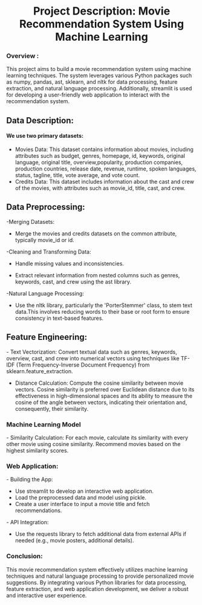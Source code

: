 <h1 align="center">Project Description: Movie Recommendation System Using Machine Learning</h1>
<h3>Overview :</h3>
<p align="left">This project aims to build a movie recommendation system using machine learning techniques. The system leverages various Python packages such as numpy, pandas, ast, sklearn, and nltk for data processing, feature extraction, and natural language processing. Additionally, streamlit is used for developing a user-friendly web application to interact with the recommendation system.</p>
<h2>Data Description:</h2>
<h4>We use two primary datasets:</h4>
<p><ul> 
<li>
Movies Data: This dataset contains information about movies, including attributes such as budget, genres, homepage, id, keywords, original language, original title, overview,popularity, production companies, production countries, release date, revenue, runtime, spoken languages, status, tagline, title, vote average, and vote count.</li>
<li>Credits Data: This dataset includes information about the cast and crew of the movies, with attributes such as movie_id, title, cast, and crew.
</li></ul></p>

<h2>Data Preprocessing:</h2>
<p>
-Merging Datasets:
  <ul><li>Merge the movies and credits datasets on the common attribute, typically movie_id or 
  id.</li></ul>
-Cleaning and Transforming Data:
 <ul><li>Handle missing values and inconsistencies.</li></ul>
 <ul><li>Extract relevant information from nested columns such as genres, keywords, cast, and    crew using the ast library.</li></ul>
-Natural Language Processing:
 <ul><li>Use the nltk library, particularly the 'PorterStemmer' class, to stem text data.This   involves reducing words to their base or root form to ensure consistency in text-based          features.</li></ul>
</p>
<h2>Feature Engineering:</h2>
<p>
- Text Vectorization:
  Convert textual data such as genres, keywords, overview, cast, and crew into numerical          vectors using techniques like TF-IDF (Term Frequency-Inverse Document Frequency) from           sklearn.feature_extraction.
  
- Distance Calculation:
  Compute the cosine similarity between movie vectors. Cosine similarity is preferred over        Euclidean distance due to its effectiveness in high-dimensional spaces and its ability to       measure the cosine of the angle between vectors, indicating their orientation and,              consequently, their similarity.</p>
<h3>Machine Learning Model</h3>
<p>
- Similarity Calculation:
  For each movie, calculate its similarity with every other movie using cosine similarity.
  Recommend movies based on the highest similarity scores.</p>

<h3>Web Application: </h3>
<p>
- Building the App:
  <ul>
    <li>Use streamlit to develop an interactive web application.</li>
    <li>Load the preprocessed data and model using pickle.</li>
    <li>Create a user interface to input a movie title and fetch recommendations.</li>
</ul>
- API Integration:
 <ul>
<li>Use the requests library to fetch additional data from external APIs if needed (e.g., movie posters, additional details).</li></ul></p>
<h3>Conclusion:</h3>
<p>This movie recommendation system effectively utilizes machine learning techniques and natural language processing to provide personalized movie suggestions. By integrating various Python libraries for data processing, feature extraction, and web application development, we deliver a robust and interactive user experience.</p>



